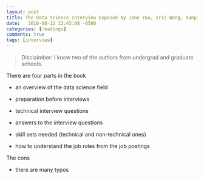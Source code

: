 ```yaml
---
layout: post
title: The Data Science Interview Exposed by Jane You, Iris Wang, Yanping Huang, Ian Gao and Feng Cao
date:   2016-08-12 13:43:08 -0500
categories: [readings]
comments: true
tags: [interview]
---
```


> Disclaimber: I know two of the authors from undergrad and graduate schools.


There are four parts in the book

* an overview of the data science field
* preparation before interviews
* technical interview questions
* answers to the interview questions


* skill sets needed (technical and non-technical ones)
* how to understand the job roles from the job postings 

The cons

* there are many typos

